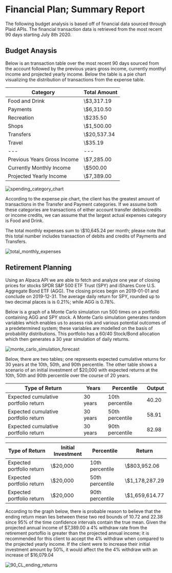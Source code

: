 # Financial Plan; Summary Report

The following budget analysis is based off of financial data sourced through Plaid APIs. The financial transaction data is retrieved from the most recent 90 days starting July 8th 2020.

## Budget Anaysis 


Below is an transaction table over the most recent 90 days sourced from the account followed by the previous years gross income, currently monthyl income and projected yearly income. Below the table is a pie chart visualizing the distribution of transactions from the expense table.


| Category       | Total Amount |
|----------------|--------------|
| Food and Drink | \\$3,317.19    |
| Payments       | \\$6,310.50    |
| Recreation     | \\$235.50      |
| Shops          | \\$1,500.00    |
| Transfers      | \\$20,537.34   |
| Travel         | \\$35.19       |
|---|---|
| Previous Years Gross Income | \\$7,285.00 |
| Currently Monthly Income    | \\$500.00   |
| Projected Yearly Income     | \\$7,389.00 |


![spending_category_chart](https://user-images.githubusercontent.com/64382756/87181183-deb9b800-c2af-11ea-93f6-a9a2b7ad579a.png)


According to the expense pie chart, the client has the greatest amount of transactions in the Transfer and Payment categories. If we assume both these categories are transactions of either account transfer debits/credits or income credits, we can assume that the largest actual expenses category is Food and Drink.

The total monthly expenses sum to \\$10,645.24 per month; please note that this total number includes transaction of debits and credits of Payments and Transfers.

![total_monthly_expenses](https://user-images.githubusercontent.com/64382756/87181185-df524e80-c2af-11ea-8fbd-9e38218050d8.png)

## Retirement Planning

Using an Alpaca API we are able to fetch and analyze one year of closing prices for stocks SPDR S&P 500 ETF Trust (SPY) and iShares Core U.S. Aggregate Bond ETF (AGG). The closing prices begin on 2019-01-01 and conclude on 2019-12-31. The average daily return for SPY, rounded up to two decimal places is is 0.21%; while AGG is 0.78%. 

Below is a graph of a Monte Carlo simulation run 500 times on a portfolio containing AGG and SPY stock. A Monte Carlo simulation generates random variables which enables us to assess risk and various potential outcomes of a predetermined system; these variables are modelled on the basis of probability distributions. This portfolio has a 60/40 Stock/Bond allocation which then generates a 30 year simulation of daily returns.

![monte_carlo_simulation_forecast](https://user-images.githubusercontent.com/64382756/87181178-dbbec780-c2af-11ea-8e89-3d90cd049938.png)

Below, there are two tables; one represents expected cumulative returns for 30 years at the 10th, 50th, and 90th percentile. The other table shows a scenario of an initial investment of $20,000 with expected returns at the 10th, 50th and 90th percentile over the course of 20 years.  


|Type of Return|Years|Percentile|Output|
|---|---|---|---|
|Expected cumulative portfolio return | 30 years | 10th percentile | 40.20
|Expected cumulative portfolio return | 30 years | 50th percentile | 58.91
|Expected cumulative portfolio return | 30 years | 90th percentile | 82.98


|Type of Return|Initial Investment|Percentile|Return|
|---|---|---|---|
|Expected portfolio return | \\$20,000 | 10th percentile | \\$803,952.06
|Expected portfolio return | \\$20,000 | 50th percentile | \\$1,178,287.29
|Expected portfolio return | \\$20,000 | 90th percentile | \\$1,659,614.77



According to the graph below, there is probable reason to believe that the ending return mean lies between these two red bounds of 10.72 and 22.38 since 95% of the time confidence intervals contain the true mean. Given the projected annual income of $7,389.00 a 4% withdraw rate from the retirement portoflio is greater than the projected annual income; it is recommended for this client to accept the 4% withdraw when compared to the projected yearly income. If the client were to increase their initial investment amount by 50%, it would affect the  the 4% withdraw with an increase of $16,079.04

![90_CL_ending_returns](https://user-images.githubusercontent.com/64382756/87181171-d8c3d700-c2af-11ea-9410-460d52c110a7.png)